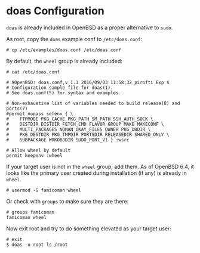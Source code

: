 # doas Configuration

`doas` is already included in OpenBSD as a proper alternative to `sudo`.

As root, copy the `doas` example conf to `/etc/doas.conf`:

```
# cp /etc/examples/doas.conf /etc/doas.conf
```

By default, the `wheel` group is already included:

```
# cat /etc/doas.conf

# $OpenBSD: doas.conf,v 1.1 2016/09/03 11:58:32 pirofti Exp $
# Configuration sample file for doas(1).
# See doas.conf(5) for syntax and examples.

# Non-exhaustive list of variables needed to build release(8) and ports(7)
#permit nopass setenv { \
#    FTPMODE PKG_CACHE PKG_PATH SM_PATH SSH_AUTH_SOCK \
#    DESTDIR DISTDIR FETCH_CMD FLAVOR GROUP MAKE MAKECONF \
#    MULTI_PACKAGES NOMAN OKAY_FILES OWNER PKG_DBDIR \
#    PKG_DESTDIR PKG_TMPDIR PORTSDIR RELEASEDIR SHARED_ONLY \
#    SUBPACKAGE WRKOBJDIR SUDO_PORT_V1 } :wsrc

# Allow wheel by default
permit keepenv :wheel
```

If your target user is not in the `wheel` group, add them. As of OpenBSD 6.4, it looks like the primary user created during installation (if any) is already in `wheel`.

```
# usermod -G famicoman wheel
```

Or check with `groups` to make sure they are there:

```
# groups famicoman
famicoman wheel
```

Now exit root and try to do something elevated as your target user:

```
# exit
$ doas -u root ls /root
```